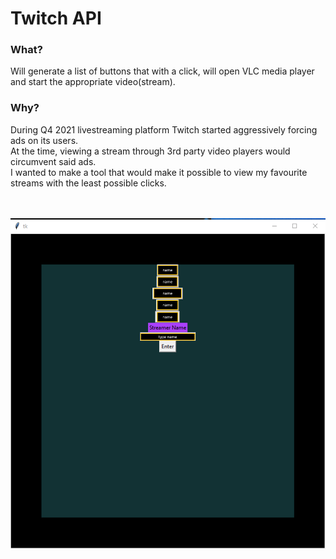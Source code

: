 <h1>Twitch API</h1>

<h3>What?</h3>
Will generate a list of buttons that with a click, will open VLC media player and start the appropriate video(stream).</br>

<h3>Why?</h3>
During Q4 2021 livestreaming platform Twitch started aggressively forcing ads on its users.</br>
At the time, viewing a stream through 3rd party video players would circumvent said ads.</br>
I wanted to make a tool that would make it possible to view my favourite streams with the least possible clicks.</br></br></br>

![Program](Screenshot/GUI.PNG)

